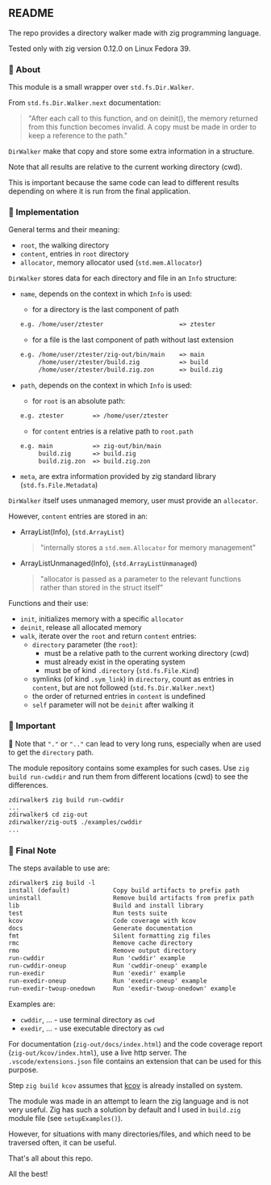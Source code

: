 ## README

The repo provides a directory walker made with zig programming language.

Tested only with zig version 0.12.0 on Linux Fedora 39.

### 📌 About

This module is a small wrapper over `std.fs.Dir.Walker`.

From `std.fs.Dir.Walker.next` documentation:

> "After each call to this function, and on deinit(), the memory returned
> from this function becomes invalid. A copy must be made in order to keep
> a reference to the path."

`DirWalker` make that copy and store some extra information in a structure.

Note that all results are relative to the current working directory (cwd).

This is important because the same code can lead to different results
depending on where it is run from the final application.

### 📌 Implementation

General terms and their meaning:

* `root`, the walking directory
* `content`, entries in `root` directory
* `allocator`, memory allocator used (`std.mem.Allocator`)

`DirWalker` stores data for each directory and file in an `Info` structure:

* `name`, depends on the context in which `Info` is used:
  * for a directory is the last component of path

  ```txt
  e.g. /home/user/ztester                     => ztester
  ```

  * for a file is the last component of path without last extension

  ```txt
  e.g. /home/user/ztester/zig-out/bin/main    => main
       /home/user/ztester/build.zig           => build
       /home/user/ztester/build.zig.zon       => build.zig
  ```

* `path`, depends on the context in which `Info` is used:
  * for `root` is an absolute path:

  ```txt
  e.g. ztester        => /home/user/ztester
  ```

  * for `content` entries is a relative path to `root.path`

  ```txt
  e.g. main           => zig-out/bin/main
       build.zig      => build.zig
       build.zig.zon  => build.zig.zon
  ```

* `meta`, are extra information provided by zig standard library
  (`std.fs.File.Metadata`)

`DirWalker` itself uses unmanaged memory, user must provide an `allocator`.

However, `content` entries are stored in an:

* ArrayList(Info), (`std.ArrayList`)
  > "internally stores a `std.mem.Allocator` for memory management"
* ArrayListUnmanaged(Info), (`std.ArrayListUnmanaged`)
  > "allocator is passed as a parameter to the relevant functions rather than
  > stored in the struct itself"

Functions and their use:

* `init`, initializes memory with a specific `allocator`
* `deinit`, release all allocated memory
* `walk`, iterate over the `root` and return `content` entries:
  * `directory` parameter (the `root`):
    * must be a relative path to the current working directory (cwd)
    * must already exist in the operating system
    * must be of kind `.directory` (`std.fs.File.Kind`)
  * symlinks (of kind `.sym_link`) in `directory`, count as entries
    in `content`, but are not followed (`std.fs.Dir.Walker.next`)
  * the order of returned entries in `content` is undefined
  * `self` parameter will not be `deinit` after walking it

### 📌 Important

🔔 Note that `"."` or `".."` can lead to very long runs, especially when
are used to get the `directory` path.

The module repository contains some examples for such cases.
Use `zig build run-cwddir` and run them from different locations (cwd)
to see the differences.

```txt
zdirwalker$ zig build run-cwddir
...
zdirwalker$ cd zig-out
zdirwalker/zig-out$ ./examples/cwddir
...
```

### 📌 Final Note

The steps available to use are:

```txt
zdirwalker$ zig build -l
install (default)            Copy build artifacts to prefix path
uninstall                    Remove build artifacts from prefix path
lib                          Build and install library
test                         Run tests suite
kcov                         Code coverage with kcov
docs                         Generate documentation
fmt                          Silent formatting zig files
rmc                          Remove cache directory
rmo                          Remove output directory
run-cwddir                   Run 'cwddir' example
run-cwddir-oneup             Run 'cwddir-oneup' example
run-exedir                   Run 'exedir' example
run-exedir-oneup             Run 'exedir-oneup' example
run-exedir-twoup-onedown     Run 'exedir-twoup-onedown' example
```

Examples are:

* `cwddir`, ... - use terminal directory as `cwd`
* `exedir`, ... - use executable directory as `cwd`

For documentation (`zig-out/docs/index.html`) and the code coverage report
(`zig-out/kcov/index.html`), use a live http server.
The `.vscode/extensions.json` file contains an extension that can be used for
this purpose.

Step `zig build kcov` assumes that [kcov](https://github.com/SimonKagstrom/kcov)
is already installed on system.

The module was made in an attempt to learn the zig language and is not very
useful. Zig has such a solution by default and I used in `build.zig` module file (see `setupExamples()`).

However, for situations with many directories/files, and which need to be
traversed often, it can be useful.

That's all about this repo.

All the best!
